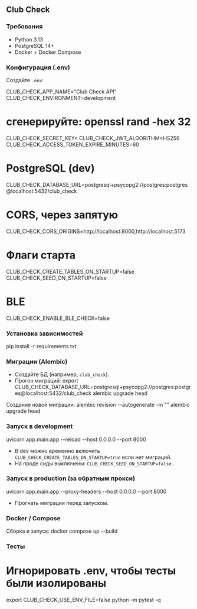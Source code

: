 ## Club Check

### Требования
- Python 3.13
- PostgreSQL 14+
- Docker + Docker Compose

### Конфигурация (.env)
Создайте `.env`:

CLUB_CHECK_APP_NAME="Club Check API"
CLUB_CHECK_ENVIRONMENT=development
# сгенерируйте: openssl rand -hex 32
CLUB_CHECK_SECRET_KEY=<HEX>
CLUB_CHECK_JWT_ALGORITHM=HS256
CLUB_CHECK_ACCESS_TOKEN_EXPIRE_MINUTES=60
# PostgreSQL (dev)
CLUB_CHECK_DATABASE_URL=postgresql+psycopg2://postgres:postgres@localhost:5432/club_check
# CORS, через запятую
CLUB_CHECK_CORS_ORIGINS=http://localhost:8000,http://localhost:5173
# Флаги старта
CLUB_CHECK_CREATE_TABLES_ON_STARTUP=false
CLUB_CHECK_SEED_ON_STARTUP=false
# BLE
CLUB_CHECK_ENABLE_BLE_CHECK=false

### Установка зависимостей
pip install -r requirements.txt

### Миграции (Alembic)
- Создайте БД (например, `club_check`).
- Прогон миграций:
export CLUB_CHECK_DATABASE_URL=postgresql+psycopg2://postgres:postgres@localhost:5432/club_check
alembic upgrade head

Создание новой миграции:
alembic revision --autogenerate -m "<message>"
alembic upgrade head

### Запуск в development
uvicorn app.main:app --reload --host 0.0.0.0 --port 8000
- В dev можно временно включить `CLUB_CHECK_CREATE_TABLES_ON_STARTUP=true` если нет миграций.
- На проде сиды выключены: `CLUB_CHECK_SEED_ON_STARTUP=false`.

### Запуск в production (за обратным прокси)
uvicorn app.main:app --proxy-headers --host 0.0.0.0 --port 8000
- Прогнать миграции перед запуском.

### Docker / Compose
Сборка и запуск:
docker compose up --build

### Тесты
# Игнорировать .env, чтобы тесты были изолированы
export CLUB_CHECK_USE_ENV_FILE=false
python -m pytest -q